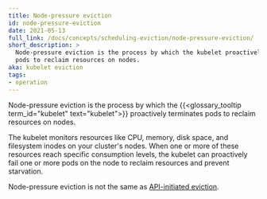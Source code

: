 ```yaml
---
title: Node-pressure eviction
id: node-pressure-eviction
date: 2021-05-13
full_link: /docs/concepts/scheduling-eviction/node-pressure-eviction/
short_description: >
  Node-pressure eviction is the process by which the kubelet proactively fails
  pods to reclaim resources on nodes.
aka: kubelet eviction
tags:
- operation
---
```

Node-pressure eviction is the process by which the {{<glossary_tooltip term_id="kubelet" text="kubelet">}} proactively terminates
pods to reclaim resources on nodes.

<!--more-->

The kubelet monitors resources like CPU, memory, disk space, and filesystem 
inodes on your cluster's nodes. When one or more of these resources reach
specific consumption levels, the kubelet can proactively fail one or more pods
on the node to reclaim resources and prevent starvation. 

Node-pressure eviction is not the same as [API-initiated eviction](/docs/concepts/scheduling-eviction/api-eviction/).
